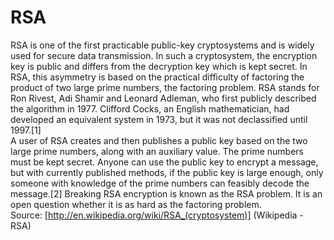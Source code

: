 RSA
===

RSA is one of the first practicable public-key cryptosystems and is widely used for secure data transmission. In such a cryptosystem, the encryption key is public and differs from the decryption key which is kept secret. In RSA, this asymmetry is based on the practical difficulty of factoring the product of two large prime numbers, the factoring problem. RSA stands for Ron Rivest, Adi Shamir and Leonard Adleman, who first publicly described the algorithm in 1977. Clifford Cocks, an English mathematician, had developed an equivalent system in 1973, but it was not declassified until 1997.[1]
<br />
A user of RSA creates and then publishes a public key based on the two large prime numbers, along with an auxiliary value. The prime numbers must be kept secret. Anyone can use the public key to encrypt a message, but with currently published methods, if the public key is large enough, only someone with knowledge of the prime numbers can feasibly decode the message.[2] Breaking RSA encryption is known as the RSA problem. It is an open question whether it is as hard as the factoring problem.
<br />
Source: [http://en.wikipedia.org/wiki/RSA_(cryptosystem)] (Wikipedia - RSA)
